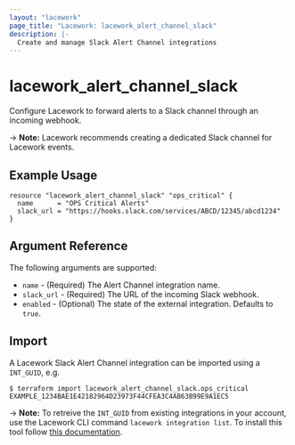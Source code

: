 ```yaml
---
layout: "lacework"
page_title: "Lacework: lacework_alert_channel_slack"
description: |-
  Create and manage Slack Alert Channel integrations
---
```


# lacework\_alert\_channel\_slack

Configure Lacework to forward alerts to a Slack channel through an incoming webhook.

-> **Note:** Lacework recommends creating a dedicated Slack channel for Lacework events.

## Example Usage

```hcl
resource "lacework_alert_channel_slack" "ops_critical" {
  name      = "OPS Critical Alerts"
  slack_url = "https://hooks.slack.com/services/ABCD/12345/abcd1234"
}
```

## Argument Reference

The following arguments are supported:

* `name` - (Required) The Alert Channel integration name.
* `slack_url` - (Required) The URL of the incoming Slack webhook.
* `enabled` - (Optional) The state of the external integration. Defaults to `true`.

## Import

A Lacework Slack Alert Channel integration can be imported using a `INT_GUID`, e.g.

```
$ terraform import lacework_alert_channel_slack.ops_critical EXAMPLE_1234BAE1E42182964D23973F44CFEA3C4AB63B99E9A1EC5
```
-> **Note:** To retreive the `INT_GUID` from existing integrations in your account, use the
	Lacework CLI command `lacework integration list`. To install this tool follow
	[this documentation](https://github.com/lacework/go-sdk/wiki/CLI-Documentation#installation).
